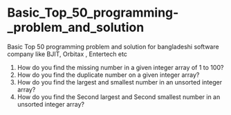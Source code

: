 # Basic_Top_50_programming-_problem_and_solution
Basic Top 50 programming problem and solution for bangladeshi software company like BJIT, Orbitax , Entertech etc

1. How do you find the missing number in a given integer array of 1 to 100?
2. How do you find the duplicate number on a given integer array?
3. How do you find the largest and smallest number in an unsorted integer array?
3. How do you find the Second largest and Second smallest number in an unsorted integer array?